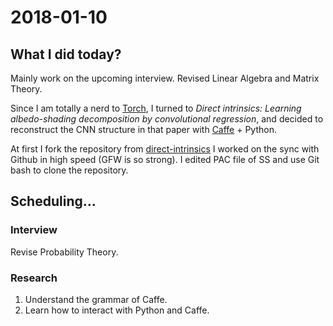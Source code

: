 # 2018-01-10
## What I did today?
Mainly work on the upcoming interview. Revised Linear Algebra and Matrix Theory.

Since I am totally a nerd to [Torch](http://torch.ch/), I turned to _Direct intrinsics: Learning albedo-shading decomposition by convolutional regression_, and decided to reconstruct the CNN structure in that paper with [Caffe](http://caffe.berkeleyvision.org/) + Python.

At first I fork the repository from [direct-intrinsics](https://github.com/tnarihi/direct-intrinsics) I worked on the sync with Github in high speed (GFW is so strong). I edited PAC file of SS and use Git bash to clone the repository. 

## Scheduling...

### Interview
Revise Probability Theory.

### Research
1. Understand the grammar of Caffe.
2. Learn how to interact with Python and Caffe.





